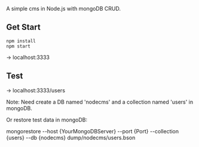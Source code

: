 A simple cms in Node.js with mongoDB CRUD.


## Get Start

	npm install
	npm start

-> localhost:3333

## Test

-> localhost:3333/users

Note: Need create a DB named 'nodecms' and a collection named 'users' in mongoDB.

Or restore test data in mongoDB:

mongorestore --host {YourMongoDBServer} --port {Port} --collection {users} --db {nodecms} dump/nodecms/users.bson

